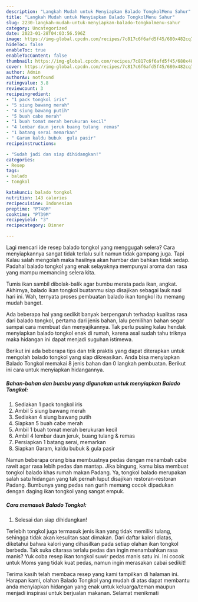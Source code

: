 ```yaml
---
description: "Langkah Mudah untuk Menyiapkan Balado TongkolMenu Sahur"
title: "Langkah Mudah untuk Menyiapkan Balado TongkolMenu Sahur"
slug: 2230-langkah-mudah-untuk-menyiapkan-balado-tongkolmenu-sahur
category: Uncategorized
date: 2023-01-28T04:03:56.596Z
image: https://img-global.cpcdn.com/recipes/7c817c6f6afd5f45/680x482cq70/balado-tongkol-foto-resep-utama.jpg
hideToc: false
enableToc: true
enableTocContent: false
thumbnail: https://img-global.cpcdn.com/recipes/7c817c6f6afd5f45/680x482cq70/balado-tongkol-foto-resep-utama.jpg
cover: https://img-global.cpcdn.com/recipes/7c817c6f6afd5f45/680x482cq70/balado-tongkol-foto-resep-utama.jpg
author: Admin
authorAv: notfound
ratingvalue: 3.8
reviewcount: 3
recipeingredient:
- "1 pack tongkol iris"
- "5 siung bawang merah"
- "4 siung bawang putih"
- "5 buah cabe merah"
- "1 buah tomat merah berukuran kecil"
- "4 lembar daun jeruk buang tulang  remas"
- "1 batang serai memarkan"
- " Garam kaldu bubuk  gula pasir"
recipeinstructions:

- "Sudah jadi dan siap dihidangkan!"
categories:
- Resep
tags:
- balado
- tongkol

katakunci: balado tongkol 
nutrition: 143 calories
recipecuisine: Indonesian
preptime: "PT40M"
cooktime: "PT39M"
recipeyield: "3"
recipecategory: Dinner

---
```



Lagi mencari ide resep balado tongkol yang menggugah selera? Cara menyiapkannya sangat tidak terlalu sulit namun tidak gampang juga. Tapi Kalau salah mengolah maka hasilnya akan hambar dan bahkan tidak sedap. Padahal balado tongkol yang enak selayaknya mempunyai aroma dan rasa yang mampu memancing selera kita.


Tumis ikan sambil dibolak-balik agar bumbu merata pada ikan, angkat. Akhirnya, balado ikan tongkol buatanmu siap disajikan sebagai lauk nasi hari ini. Wah, ternyata proses pembuatan balado ikan tongkol itu memang mudah banget.

Ada beberapa hal yang sedikit banyak berpengaruh terhadap kualitas rasa dari balado tongkol, pertama dari jenis bahan, lalu pemilihan bahan segar sampai cara membuat dan menyajikannya. Tak perlu pusing kalau hendak menyiapkan balado tongkol enak di rumah, karena asal sudah tahu triknya maka hidangan ini dapat menjadi suguhan istimewa.


Berikut ini ada beberapa tips dan trik praktis yang dapat diterapkan untuk mengolah balado tongkol yang siap dikreasikan. Anda bisa menyiapkan Balado Tongkol memakai 8 jenis bahan dan 0 langkah pembuatan. Berikut ini cara untuk menyiapkan hidangannya.

<!--inarticleads1-->

##### Bahan-bahan dan bumbu yang digunakan untuk menyiapkan Balado Tongkol:

1. Sediakan 1 pack tongkol iris
1. Ambil 5 siung bawang merah
1. Sediakan 4 siung bawang putih
1. Siapkan 5 buah cabe merah
1. Ambil 1 buah tomat merah berukuran kecil
1. Ambil 4 lembar daun jeruk, buang tulang &amp; remas
1. Persiapkan 1 batang serai, memarkan
1. Siapkan  Garam, kaldu bubuk &amp; gula pasir


Namun beberapa orang bisa membuatnya pedas dengan menambah cabe rawit agar rasa lebih pedas dan mantap. Jika bingung, kamu bisa membuat tongkol balado khas rumah makan Padang. Ya, tongkol balado merupakan salah satu hidangan yang tak pernah luput disajikan restoran-restoran Padang. Bumbunya yang pedas nan gurih memang cocok dipadukan dengan daging ikan tongkol yang sangat empuk. 

<!--inarticleads2-->

##### Cara memasak Balado Tongkol:


1. Selesai dan siap dihidangkan!

Terlebih tongkol juga termasuk jenis ikan yang tidak memiliki tulang, sehingga tidak akan kesulitan saat dimakan. Dari daftar kalori diatas, diketahui bahwa kalori yang dihasilkan pada setiap olahan ikan tongkol berbeda. Tak suka citarasa terlalu pedas dan ingin menambahkan rasa manis? Yuk coba resep ikan tongkol suwir pedas manis satu ini. Ini cocok untuk Moms yang tidak kuat pedas, namun ingin merasakan cabai sedikit! 

Terima kasih telah membaca resep yang kami tampilkan di halaman ini. Harapan kami, olahan Balado Tongkol yang mudah di atas dapat membantu anda menyiapkan hidangan yang enak untuk keluarga/teman maupun menjadi inspirasi untuk berjualan makanan. Selamat menikmati
